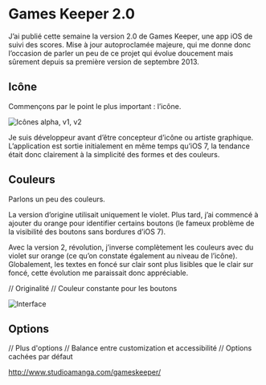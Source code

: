 # Games Keeper 2.0

J’ai publié cette semaine la version 2.0 de Games Keeper, une app iOS de suivi des scores. Mise à jour autoproclamée majeure, qui me donne donc l’occasion de parler un peu de ce projet qui évolue doucement mais sûrement depuis sa première version de septembre 2013.


## Icône

Commençons par le point le plus important : l’icône.

![Icônes alpha, v1, v2](http://www.vtourraine.net/blog/img/2016/games-keeper-2-0/games-keeper-icons.png)

Je suis développeur avant d’être concepteur d’icône ou artiste graphique. L’application est sortie initialement en même temps qu’iOS 7, la tendance était donc clairement à la simplicité des formes et des couleurs.


## Couleurs

Parlons un peu des couleurs.

La version d’origine utilisait uniquement le violet. Plus tard, j’ai commencé à ajouter du orange pour identifier certains boutons (le fameux problème de la visibilité des boutons sans bordures d’iOS 7).

Avec la version 2, révolution, j’inverse complètement les couleurs avec du violet sur orange (ce qu’on constate également au niveau de l’icône). Globalement, les textes en foncé sur clair sont plus lisibles que le clair sur foncé, cette évolution me paraissait donc appréciable.

// Originalité
// Couleur constante pour les boutons

![Interface](http://www.vtourraine.net/blog/img/2016/games-keeper-2-0/games-keeper-iphones.png)


## Options

// Plus d'options
// Balance entre customization et accessibilité
// Options cachées par défaut

http://www.studioamanga.com/gameskeeper/

